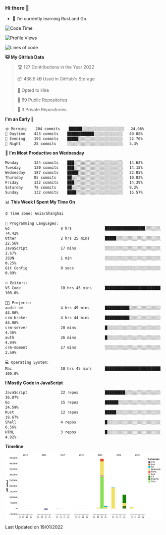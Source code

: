 ### Hi there 👋

- 🌱 I’m currently learning Rust and Go.

<!--START_SECTION:waka-->
![Code Time](http://img.shields.io/badge/Code%20Time-136%20hrs%2052%20mins-blue)

![Profile Views](http://img.shields.io/badge/Profile%20Views-0-blue)

![Lines of code](https://img.shields.io/badge/From%20Hello%20World%20I%27ve%20Written-796%20Thousand%20lines%20of%20code-blue)

**🐱 My GitHub Data** 

> 🏆 127 Contributions in the Year 2022
 > 
> 📦 438.5 kB Used in GitHub's Storage 
 > 
> 💼 Opted to Hire
 > 
> 📜 69 Public Repositories 
 > 
> 🔑 3 Private Repositories  
 > 
**I'm an Early 🐤** 

```text
🌞 Morning    204 commits    ██████░░░░░░░░░░░░░░░░░░░   24.06% 
🌆 Daytime    423 commits    ████████████░░░░░░░░░░░░░   49.88% 
🌃 Evening    193 commits    █████░░░░░░░░░░░░░░░░░░░░   22.76% 
🌙 Night      28 commits     ░░░░░░░░░░░░░░░░░░░░░░░░░   3.3%

```
📅 **I'm Most Productive on Wednesday** 

```text
Monday       124 commits    ███░░░░░░░░░░░░░░░░░░░░░░   14.62% 
Tuesday      120 commits    ███░░░░░░░░░░░░░░░░░░░░░░   14.15% 
Wednesday    187 commits    █████░░░░░░░░░░░░░░░░░░░░   22.05% 
Thursday     85 commits     ██░░░░░░░░░░░░░░░░░░░░░░░   10.02% 
Friday       122 commits    ███░░░░░░░░░░░░░░░░░░░░░░   14.39% 
Saturday     78 commits     ██░░░░░░░░░░░░░░░░░░░░░░░   9.2% 
Sunday       132 commits    ████░░░░░░░░░░░░░░░░░░░░░   15.57%

```


📊 **This Week I Spent My Time On** 

```text
⌚︎ Time Zone: Asia/Shanghai

💬 Programming Languages: 
Go                       8 hrs               ██████████████████░░░░░░░   74.42% 
Other                    2 hrs 25 mins       █████░░░░░░░░░░░░░░░░░░░░   22.56% 
JavaScript               17 mins             ░░░░░░░░░░░░░░░░░░░░░░░░░   2.67% 
JSON                     1 min               ░░░░░░░░░░░░░░░░░░░░░░░░░   0.25% 
Git Config               0 secs              ░░░░░░░░░░░░░░░░░░░░░░░░░   0.09%

🔥 Editors: 
VS Code                  10 hrs 45 mins      █████████████████████████   100.0%

🐱‍💻 Projects: 
audit-be                 4 hrs 49 mins       ███████████░░░░░░░░░░░░░░   44.86% 
crm-broker               4 hrs 44 mins       ███████████░░░░░░░░░░░░░░   44.06% 
crm-server               28 mins             █░░░░░░░░░░░░░░░░░░░░░░░░   4.36% 
auth                     26 mins             █░░░░░░░░░░░░░░░░░░░░░░░░   4.04% 
crm-moment               17 mins             ░░░░░░░░░░░░░░░░░░░░░░░░░   2.69%

💻 Operating System: 
Mac                      10 hrs 45 mins      █████████████████████████   100.0%

```

**I Mostly Code in JavaScript** 

```text
JavaScript               22 repos            █████████░░░░░░░░░░░░░░░░   36.07% 
Go                       15 repos            ██████░░░░░░░░░░░░░░░░░░░   24.59% 
Rust                     12 repos            █████░░░░░░░░░░░░░░░░░░░░   19.67% 
Shell                    4 repos             █░░░░░░░░░░░░░░░░░░░░░░░░   6.56% 
HTML                     3 repos             █░░░░░░░░░░░░░░░░░░░░░░░░   4.92%

```


**Timeline**

![Chart not found](https://raw.githubusercontent.com/elton/elton/main/charts/bar_graph.png) 


 Last Updated on 19/01/2022
<!--END_SECTION:waka-->

<!--
**elton/elton** is a ✨ _special_ ✨ repository because its `README.md` (this file) appears on your GitHub profile.

Here are some ideas to get you started:

- 🔭 I’m currently working on ...
- 🌱 I’m currently learning ...
- 👯 I’m looking to collaborate on ...
- 🤔 I’m looking for help with ...
- 💬 Ask me about ...
- 📫 How to reach me: ...
- 😄 Pronouns: ...
- ⚡ Fun fact: ...
-->
